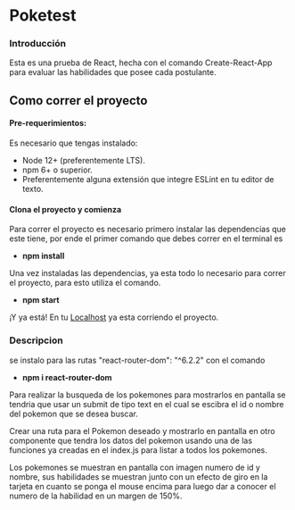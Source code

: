 # Poketest

### Introducción

Esta es una prueba de React, hecha con el comando Create-React-App para evaluar las habilidades que posee cada postulante.

## Como correr el proyecto

#### Pre-requerimientos:

Es necesario que tengas instalado:

-   Node 12+ (preferentemente LTS).
-   npm 6+ o superior.
-   Preferentemente alguna extensión que integre ESLint en tu editor de texto.

#### Clona el proyecto y comienza

Para correr el proyecto es necesario primero instalar las dependencias que este tiene, por ende el primer comando que debes correr en el terminal es

-   **npm install**

Una vez instaladas las dependencias, ya esta todo lo necesario para correr el proyecto, para esto utiliza el comando.

-   **npm start**

¡Y ya está! En tu [Localhost](http://localhost:3000) ya esta corriendo el proyecto.

### Descripcion

se instalo para las rutas "react-router-dom": "^6.2.2" con el comando 

-   **npm i react-router-dom**

Para realizar la busqueda de los pokemones para mostrarlos en pantalla se tendria que usar un submit de tipo text en el cual se escibra el id o nombre del pokemon que se desea buscar. 

Crear una ruta para el Pokemon deseado y mostrarlo en pantalla en otro componente que tendra los datos del pokemon usando una de las funciones ya creadas en el index.js para listar a todos los pokemones.

Los pokemones se muestran en pantalla con imagen numero de id y nombre,  sus habilidades se muestran junto con un efecto de giro en la tarjeta en cuanto se ponga el mouse encima para luego dar a conocer el numero de la habilidad en un margen de 150%.




